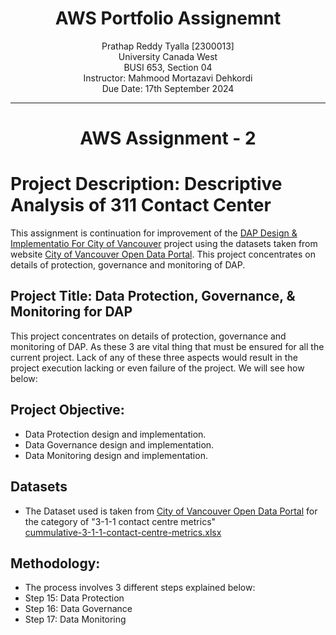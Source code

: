 <h1 align="center">AWS Portfolio Assignemnt</h1>
<p align="center">
Prathap Reddy Tyalla [2300013] <br>
University Canada West<br>
BUSI 653, Section 04<br>
Instructor: Mahmood Mortazavi Dehkordi<br>
Due Date: 17th September 2024<br>
</p>

___
#
<h1 align="center">AWS Assignment - 2 </h1>

# Project Description: Descriptive Analysis of 311 Contact Center
This assignment is continuation for improvement of the [DAP Design & Implementatio For City of Vancouver](https://prathap-reddy-tyalla.github.io/Project-part-1/) project using the datasets taken from  website [City of Vancouver Open Data Portal](https://opendata.vancouver.ca/explore/dataset/3-1-1-contact-centre-metrics/information/). This project concentrates on details of protection, governance and monitoring of DAP.

## Project Title: Data Protection, Governance, & Monitoring for DAP
This project concentrates on details of protection, governance and monitoring of DAP. As these 3 are vital thing that must be ensured for all the current project. Lack of any of these three aspects would result in the project execution lacking or even failure of the project. We will see how below:
## Project Objective:
* Data Protection design and implementation.
* Data Governance design and implementation.
* Data Monitoring design and implementation.
## Datasets
* The Dataset used is taken from [City of Vancouver Open Data Portal](https://opendata.vancouver.ca/explore/dataset/3-1-1-contact-centre-metrics/information/) for the category of "3-1-1 contact centre metrics"<br>
[cummulative-3-1-1-contact-centre-metrics.xlsx](https://github.com/user-attachments/files/17020770/cummulative-3-1-1-contact-centre-metrics.xlsx)
## Methodology:
* The process involves 3 different steps explained below:
* Step 15: Data Protection
* Step 16: Data Governance
* Step 17: Data Monitoring
